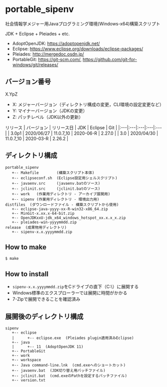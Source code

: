# portable_sipenv
社会情報学メジャー用Javaプログラミング環境(Windows-x64)構築スクリプト

JDK + Eclipse + Pleiades + etc.
- AdoptOpenJDK: https://adoptopenjdk.net/
- Eclipse: https://www.eclipse.org/downloads/eclipse-packages/
- Pleiades: http://mergedoc.osdn.jp/
- PortableGit: https://git-scm.com/, https://github.com/git-for-windows/git/releases/

## バージョン番号

X.YpZ
- X: メジャーバージョン（ディレクトリ構成の変更，CLI環境の設定変更など）
- Y: マイナーバージョン（JDKの変更）
- Z: パッチレベル（JDK以外の更新）

リリース
| バージョン | リリース日 | JDK | Eclipse | Git |
|:---|:---|:---|:---|:---|
| 3.0p1 | 2020/06/27 | 11.0.7_10 | 2020-06-R | 2.27.0 |
| 3.0   | 2020/04/30 | 11.0.7_10 | 2020-03-R | 2.26.2 |

## ディレクトリ構成
```
portable_sipenv
   +-- Makefile        (構築スクリプト本体)
   +-- eclipseconf.sh  (Eclipse設定用シェルスクリプト)
   +-- javaenv.src     (javaenv.batのソース)
   +-- jclinit.src     (jclinit.batのソース)
   +-- work   (作業用ディレクトリ - アーカイブ展開用)
   +-- sipenv (作業用ディレクトリ - 環境出力用)
distfiles  (ダウンロードファイル - 構築スクリプトから使用)
   +-- eclipse-java-yyyy-xx-R-win32-x86_64.zip
   +-- MinGit-x.xx.x-64-bit.zip
   +-- OpenJDKxxU-jdk_x64_windows_hotspot_xx.x.x_x.zip
   +-- pleiades-win-yyyymmdd.zip
release  (成果物用ディレクトリ)
   +-- sipenv-x.x.yyyymmdd.zip
```

## How to make
```
$ make
```

## How to install
- `sipenv-x.x.yyyymmdd.zip`をCドライブの直下（C:\）に展開する
- Windows標準のエクスプローラーでは展開に時間がかかる
- 7-Zipで展開できることを確認済み

## 展開後のディレクトリ構成
```
sipenv
   +-- eclipse
   |      +-- eclipse.exe  (Pleiades plugin適用済みEclipse)
   +-- java
   |      +-- 11  (AdoptOpenJDK 11)
   +-- PortableGit
   +-- work
   +-- workspace
   +-- Java command-line.lnk  (cmd.exeへのショートカット)
   +-- javaenv.bat  (JDK切り替え用バッチファイル)
   +-- jclinit.bat  (cmd.exeのPathを設定するバッチファイル)
   +-- version.txt
```
